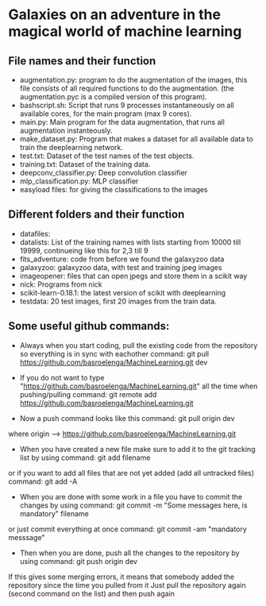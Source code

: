 # Galaxies on an adventure in the magical world of machine learning

## File names and their function

* augmentation.py: program to do the augmentation of the images, this file consists of all required functions to do the augmentation. (the augmentation.pyc is a compiled version of this program).
* bashscript.sh: Script that runs 9 processes instantaneously on all available cores, for the main program (max 9 cores).
* main.py: Main program for the data augmentation, that runs all augmentation instanteously.
* make_dataset.py: Program that makes a dataset for all available data to train the deeplearning network.
* test.txt: Dataset of the test names of the test objects.
* training.txt: Dataset of the training data.
* deepconv_classifier.py: Deep convolution classifier
* mlp_classification.py: MLP classifier
* easyload files: for giving the classifications to the images

## Different folders and their function
* datafiles:
* datalists: List of the training names with lists starting from 10000 till 19999, continueing like this for 2,3 till 9
* fits_adventure: code from before we found the galaxyzoo data
* galaxyzoo: galaxyzoo data, with test and training jpeg images
* imageopener: files that can open jpegs and store them in a scikit way
* nick: Programs from nick
* scikit-learn-0.18.1: the latest version of scikit with deeplearning
* testdata: 20 test images, first 20 images from the train data.

## Some useful github commands:

- Always when you start coding, pull the existing code from the repository so everything is in sync with eachother
command: git pull https://github.com/basroelenga/MachineLearning.git dev

- If you do not want to type "https://github.com/basroelenga/MachineLearning.git" all the time when pushing/pulling
command: git remote add https://github.com/basroelenga/MachineLearning.git

- Now a push command looks like this
command: git pull origin dev

where origin --> https://github.com/basroelenga/MachineLearning.git

- When you have created a new file make sure to add it to the git tracking list by using
command: git add filename

or if you want to add all files that are not yet added (add all untracked files)
command: git add -A

- When you are done with some work in a file you have to commit the changes by using
command: git commit -m "Some messages here, is mandatory" filename

or just commit everything at once
command: git commit -am "mandatory messsage"

- Then when you are done, push all the changes to the repository by using
command: git push origin dev

If this gives some merging errors, it means that somebody added the repository since the time you pulled from it
Just pull the repository again (second command on the list) and then push again

